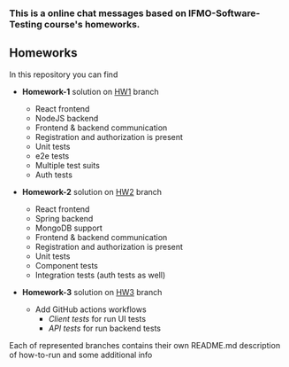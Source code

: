 ### This is a online chat messages based on IFMO-Software-Testing course's homeworks.

## Homeworks
In this repository you can find

* **Homework-1** solution on [HW1](https://github.com/EasySocHacks/ITMO-Software-Testing/tree/HW1) branch
  * React frontend
  * NodeJS backend
  * Frontend & backend communication
  * Registration and authorization is present
  * Unit tests
  * e2e tests
  * Multiple test suits
  * Auth tests


* **Homework-2** solution on [HW2](https://github.com/EasySocHacks/ITMO-Software-Testing/tree/HW2) branch
  * React frontend
  * Spring backend
  * MongoDB support
  * Frontend & backend communication
  * Registration and authorization is present
  * Unit tests
  * Component tests
  * Integration tests (auth tests as well)


* **Homework-3** solution on [HW3](https://github.com/EasySocHacks/ITMO-Software-Testing/tree/HW3) branch
  * Add GitHub actions workflows
    * *Client tests* for run UI tests
    * *API tests* for run backend tests

Each of represented branches contains their own README.md description of how-to-run and some additional info 